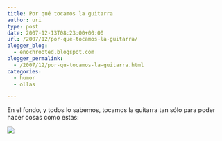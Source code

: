 ```yaml
---
title: Por qué tocamos la guitarra
author: uri
type: post
date: 2007-12-13T08:23:00+00:00
url: /2007/12/por-que-tocamos-la-guitarra/
blogger_blog:
  - enochrooted.blogspot.com
blogger_permalink:
  - /2007/12/por-qu-tocamos-la-guitarra.html
categories:
  - humor
  - ollas

---
```

En el fondo, y todos lo sabemos, tocamos la guitarra tan sólo para poder hacer cosas como estas:

[<img style="display:block;text-align:center;cursor:hand;margin:0 auto 10px;" src="http://bp2.blogger.com/_WEHvyZj_jiU/R2Ds5zjV8qI/AAAAAAAABCY/xzL-YuCrscA/s320/holding-a-guitar-is-like-turning-an-on-off-switch-for-getting-laid.png" border="0" />][1]

 [1]: http://bp2.blogger.com/_WEHvyZj_jiU/R2Ds5zjV8qI/AAAAAAAABCY/xzL-YuCrscA/s1600-h/holding-a-guitar-is-like-turning-an-on-off-switch-for-getting-laid.png